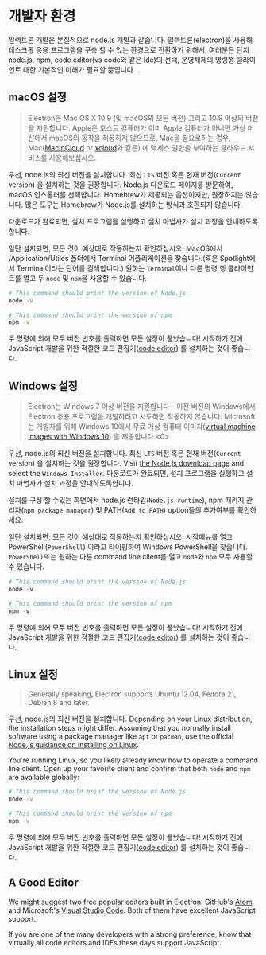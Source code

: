 # 개발자 환경

일렉트론 개발은 본질적으로 node.js 개발과 같습니다. 일렉트론(electron)을 사용해 데스크톱 응용 프로그램을 구축 할 수 있는 환경으로 전환하기 위해서, 여러분은 단지 node.js, npm, code editor(vs code와 같은 Ide)의 선택, 운영체제의 명령행 클라이언트 대한 기본적인 이해가 필요할 뿐입니다.

## macOS 설정

> Electron은 Mac OS X 10.9 (및 macOS의 모든 버전) 그리고 10.9 이상의 버전을 지원합니다. Apple은 호스트 컴퓨터가 이미 Apple 컴퓨터가 아니면 가상 머신에서 macOS의 동작을 허용하지 않으므로, Mac을 필요로하는 경우, Mac([MacInCloud](https://www.macincloud.com/) or [xcloud](https://xcloud.me)와 같은) 에 액세스 권한을 부여하는 클라우드 서비스를 사용해보십시오.

우선, node.js의 최신 버전을 설치합니다. 최신 `LTS` 버전 혹은 현재 버전(`Current` version) 을 설치하는 것을 권장합니다. Node.js 다운로드 페이지를 방문하여, macOS 인스톨러를 선택합니다. Homebrew가 제공되는 옵션이지만, 권장하지는 않습니다. 많은 도구는 Homebrew가 Node.js를 설치하는 방식과 호환되지 않습니다.

다운로드가 완료되면, 설치 프로그램을 실행하고 설치 마법사가 설치 과정을 안내하도록합니다.

일단 설치되면, 모든 것이 예상대로 작동하는지 확인하십시오. MacOS에서 /Application/Utiles 폴더에서 Terminal 어플리케이션을 찾습니다.(혹은 Spotlight에서 Terminal이라는 단어를 검색합니다.) 원하는 `Terminal`이나 다른 명령 행 클라이언트를 열고 두 `node` 및 `npm`을 사용할 수 있습니다.

```sh
# This command should print the version of Node.js
node -v

# This command should print the version of npm
npm -v
```

두 명령에 의해 모두 버전 번호를 출력하면 모든 설정이 끝났습니다! 시작하기 전에 JavaScript 개발을 위한 적절한 코드 편집기([code editor](#a-good-editor)) 를 설치하는 것이 좋습니다.

## Windows 설정

> Electron는 Windows 7 이상 버전을 지원합니다 - 이전 버전의 Windows에서 Electron 응용 프로그램을 개발하려고 시도하면 작동하지 않습니다. Microsoft는 개발자를 위해 Windows 10에서 무료 가상 컴퓨터 이미지([virtual machine images with Windows 10](https://developer.microsoft.com/en-us/windows/downloads/virtual-machines)) 를 제공합니다.<0>

우선, node.js의 최신 버전을 설치합니다. 최신 `LTS` 버전 혹은 현재 버전(`Current` version) 을 설치하는 것을 권장합니다. Visit [the Node.js download page](https://nodejs.org/en/download/) and select the `Windows Installer`. 다운로드가 완료되면, 설치 프로그램을 실행하고 설치 마법사가 설치 과정을 안내하도록합니다.

설치를 구성 할 수있는 화면에서 node.js 런타임(`Node.js runtime`), npm 패키지 관리자(`npm package manager`) 및 PATH(`Add to PATH`) option들의 추가여부를 확인하세요.

일단 설치되면, 모든 것이 예상대로 작동하는지 확인하십시오. 시작메뉴를 열고 PowerShell(`PowerShell`) 이라고 타이핑하여 Windows PowerShell을 찾습니다. `PowerShell`또는 원하는 다른 command line client를 열고 `node`와 `npm` 모두 사용할 수 있습니다.

```powershell
# This command should print the version of Node.js
node -v

# This command should print the version of npm
npm -v
```

두 명령에 의해 모두 버전 번호를 출력하면 모든 설정이 끝났습니다! 시작하기 전에 JavaScript 개발을 위한 적절한 코드 편집기([code editor](#a-good-editor)) 를 설치하는 것이 좋습니다.

## Linux 설정

> Generally speaking, Electron supports Ubuntu 12.04, Fedora 21, Debian 8 and later.

우선, node.js의 최신 버전을 설치합니다. Depending on your Linux distribution, the installation steps might differ. Assuming that you normally install software using a package manager like `apt` or `pacman`, use the official [Node.js guidance on installing on Linux](https://nodejs.org/en/download/package-manager/).

You're running Linux, so you likely already know how to operate a command line client. Open up your favorite client and confirm that both `node` and `npm` are available globally:

```sh
# This command should print the version of Node.js
node -v

# This command should print the version of npm
npm -v
```

두 명령에 의해 모두 버전 번호를 출력하면 모든 설정이 끝났습니다! 시작하기 전에 JavaScript 개발을 위한 적절한 코드 편집기([code editor](#a-good-editor)) 를 설치하는 것이 좋습니다.

## A Good Editor

We might suggest two free popular editors built in Electron: GitHub's [Atom](https://atom.io/) and Microsoft's [Visual Studio Code](https://code.visualstudio.com/). Both of them have excellent JavaScript support.

If you are one of the many developers with a strong preference, know that virtually all code editors and IDEs these days support JavaScript.